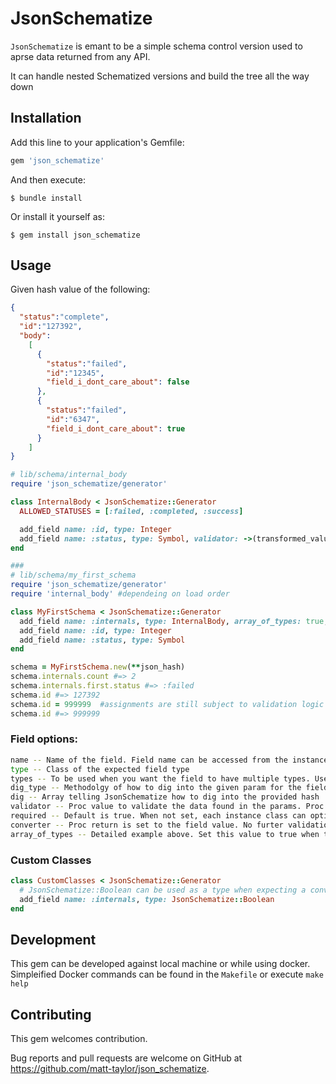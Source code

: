 # JsonSchematize

`JsonSchematize` is emant to be a simple schema control version used to aprse data returned from any API.

It can handle nested Schematized versions and build the tree all the way down

## Installation

Add this line to your application's Gemfile:

```ruby
gem 'json_schematize'
```

And then execute:

    $ bundle install

Or install it yourself as:

    $ gem install json_schematize

## Usage

Given hash value of the following:
```json
{
  "status":"complete",
  "id":"127392",
  "body":
    [
      {
        "status":"failed",
        "id":"12345",
        "field_i_dont_care_about": false
      },
      {
        "status":"failed",
        "id":"6347",
        "field_i_dont_care_about": true
      }
    ]
}
```

```ruby
# lib/schema/internal_body
require 'json_schematize/generator'

class InternalBody < JsonSchematize::Generator
  ALLOWED_STATUSES = [:failed, :completed, :success]

  add_field name: :id, type: Integer
  add_field name: :status, type: Symbol, validator: ->(transformed_value, raw_value) { ALLOWED_STATUSES.include?(transformed_value) }
end

###
# lib/schema/my_first_schema
require 'json_schematize/generator'
require 'internal_body' #dependeing on load order

class MyFirstSchema < JsonSchematize::Generator
  add_field name: :internals, type: InternalBody, array_of_types: true, dig: ["body"]
  add_field name: :id, type: Integer
  add_field name: :status, type: Symbol
end

schema = MyFirstSchema.new(**json_hash)
schema.internals.count #=> 2
schema.internals.first.status #=> :failed
schema.id #=> 127392
schema.id = 999999  #assignments are still subject to validation logic for each field
schema.id #=> 999999
```

### Field options:
```bash
name -- Name of the field. Field name can be accessed from the instance
type -- Class of the expected field type
types -- To be used when you want the field to have multiple types. Useful for similar classes like DateTime, Date, Time (converter must be supplied when multiple types are given)
dig_type -- Methodolgy of how to dig into the given param for the field. All values of the `dig` array will be converted accordingly. Default is `none` and will attempt to use what is given. [:symbol, :string, :none].
dig -- Array telling JsonSchematize how to dig into the provided hash
validator -- Proc value to validate the data found in the params. Proc given (transformed_value, original_value) when calling in
required -- Default is true. When not set, each instance class can optionally decide if they want to raise when an this is set to false.
converter -- Proc return is set to the field value. No furter validation is done. Given (value) as a parameter
array_of_types -- Detailed example above. Set this value to true when the dig param is to an array and you want all values in array to be parsed the given type
```
### Custom Classes

```ruby
class CustomClasses < JsonSchematize::Generator
  # JsonSchematize::Boolean can be used as a type when expecting a conversion of possible true or false values converted into a TrueClass or FalseClass
  add_field name: :internals, type: JsonSchematize::Boolean
end
```

## Development

This gem can be developed against local machine or while using docker. Simpleified Docker commands can be found in the `Makefile` or execute `make help`

## Contributing

This gem welcomes contribution.

Bug reports and pull requests are welcome on GitHub at
https://github.com/matt-taylor/json_schematize.


